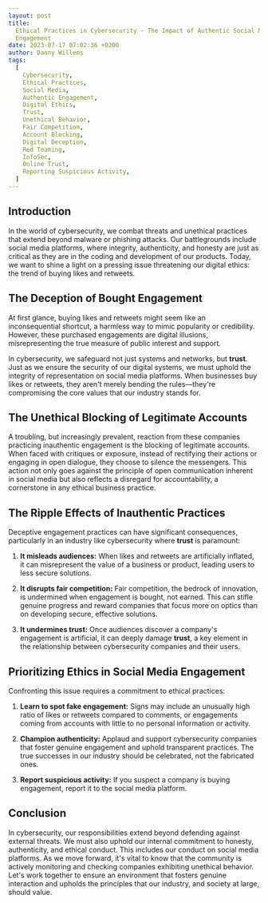 ```yaml
---
layout: post
title:
  Ethical Practices in Cybersecurity - The Impact of Authentic Social Media
  Engagement
date: 2023-07-17 07:02:36 +0200
author: Danny Willems
tags:
  [
    Cybersecurity,
    Ethical Practices,
    Social Media,
    Authentic Engagement,
    Digital Ethics,
    Trust,
    Unethical Behavior,
    Fair Competition,
    Account Blocking,
    Digital Deception,
    Red Teaming,
    InfoSec,
    Online Trust,
    Reporting Suspicious Activity,
  ]
---
```


## Introduction

In the world of cybersecurity, we combat threats and unethical practices that
extend beyond malware or phishing attacks. Our battlegrounds include social
media platforms, where integrity, authenticity, and honesty are just as critical
as they are in the coding and development of our products. Today, we want to
shine a light on a pressing issue threatening our digital ethics: the trend of
buying likes and retweets.

## The Deception of Bought Engagement

At first glance, buying likes and retweets might seem like an inconsequential
shortcut, a harmless way to mimic popularity or credibility. However, these
purchased engagements are digital illusions, misrepresenting the true measure of
public interest and support.

In cybersecurity, we safeguard not just systems and networks, but **trust**.
Just as we ensure the security of our digital systems, we must uphold the
integrity of representation on social media platforms. When businesses buy likes
or retweets, they aren't merely bending the rules—they're compromising the core
values that our industry stands for.

## The Unethical Blocking of Legitimate Accounts

A troubling, but increasingly prevalent, reaction from these companies
practicing inauthentic engagement is the blocking of legitimate accounts. When
faced with critiques or exposure, instead of rectifying their actions or
engaging in open dialogue, they choose to silence the messengers. This action
not only goes against the principle of open communication inherent in social
media but also reflects a disregard for accountability, a cornerstone in any
ethical business practice.

## The Ripple Effects of Inauthentic Practices

Deceptive engagement practices can have significant consequences, particularly
in an industry like cybersecurity where **trust** is paramount:

1. **It misleads audiences:** When likes and retweets are artificially inflated,
   it can misrepresent the value of a business or product, leading users to less
   secure solutions.

2. **It disrupts fair competition:** Fair competition, the bedrock of
   innovation, is undermined when engagement is bought, not earned. This can
   stifle genuine progress and reward companies that focus more on optics than
   on developing secure, effective solutions.

3. **It undermines trust:** Once audiences discover a company's engagement is
   artificial, it can deeply damage **trust**, a key element in the relationship
   between cybersecurity companies and their users.

## Prioritizing Ethics in Social Media Engagement

Confronting this issue requires a commitment to ethical practices:

1. **Learn to spot fake engagement:** Signs may include an unusually high ratio
   of likes or retweets compared to comments, or engagements coming from
   accounts with little to no personal information or activity.

2. **Champion authenticity:** Applaud and support cybersecurity companies that
   foster genuine engagement and uphold transparent practices. The true
   successes in our industry should be celebrated, not the fabricated ones.

3. **Report suspicious activity:** If you suspect a company is buying
   engagement, report it to the social media platform.

## Conclusion

In cybersecurity, our responsibilities extend beyond defending against external
threats. We must also uphold our internal commitment to honesty, authenticity,
and ethical conduct. This includes our conduct on social media platforms. As we
move forward, it's vital to know that the community is actively monitoring and
checking companies exhibiting unethical behavior. Let's work together to ensure
an environment that fosters genuine interaction and upholds the principles that
our industry, and society at large, should value.
